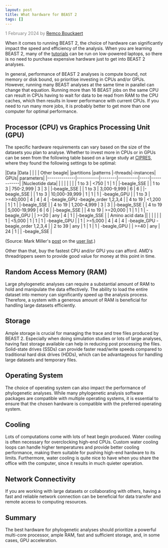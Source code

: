 ```yaml
---
layout: post
title: What hardware for BEAST 2
tags: []
---
```

<p style="color:gray">1 February 2024 by <a href='mailto:r.bouckaert@auckland.ac.nz'>Remco Bouckaert</a></p>


When it comes to running BEAST 2, the choice of hardware can significantly impact the speed and efficiency of the analysis.
When you are learning BEAST 2, many of the [tutorials](https://www.beast2.org/tutorials/) can be run on low-powered laptops, so there is no need to purchase expensive hardware just to get into BEAST 2 analyses.

In general, performance of BEAST 2 analyses is compute bound, not memory or disk bound, so prioritise investing in CPUs and/or GPUs.
However, running many BEAST analyses at the same time in parallel can change that equation.
Running more than 16 BEAST jobs on the same CPU can result in CPUs having to wait for data to be read from RAM to the CPU caches, which then results in lower performance with current CPUs.
If you need to run many more jobs, it is probably better to get more than one computer for optimal performance.

## Processor (CPU) vs Graphics Processing Unit (GPU)

The specific hardware requirements can vary based on the size of the datasets you plan to analyse. 
Whether to invest more in CPUs or in GPUs can be seen from the following table based on a large study at [CIPRES](http://www.phylo.org/), where they found the following settings to be optimal:

|Data          |Data       |        |          |     | Other beagle|
|partitions    |patterns   |-threads|-instances| GPUs|  parameters|
|--------------|-----------|--------|----------|-----|------------| 
|Nucleotide data| | | | | | | 
|       1 to 3  |       <750    |               1       |       1       |       |-beagle_SSE    |
|       1 to 3  |       750-2,999       |               3       |       3       |       |-beagle_SSE    |
|       1 to 3  |       3,000-9,999     |               6       |       6       |       |-beagle_SSE    |
|       1 to 3  |       10,000-39,999   |               1       |       1       |       1       |       -beagle_GPU     |
|       1 to 3  |       >=40,000        |               4       |       4       |       4       |       -beagle_GPU     -beagle_order   1,2,3,4 |
|       4 to 19 |       <1,200  |               1       |       1       |       |-beagle_SSE    |
|       4 to 19 |       1,200-4,999     |               3       |       3       |       |-beagle_SSE    |
|       4 to 19 |       5,000-19,999    |               6       |       6       |       |-beagle_SSE    |
|       4 to 19 |       >=20,000        |               1       |       1       |       1       |       -beagle_GPU     |
|       >=20    |       any     |               4       |       1       |       |-beagle_SSE    |
| Amino acid data       || | | | | 
|       1       |       <5,000  |               1       |       1       |       1       |       -beagle_GPU     |
|       1       |       >=5,000 |               4       |       4       |       4       |       -beagle_GPU     -beagle_order   1,2,3,4 |
|       2 to 39 |       any     |               1       |       1       |       1       |       -beagle_GPU     |
|       >=40    |       any     |               24      |       1       |       | -beagle_SSE   |

(Source: Mark Miller's [post](https://groups.google.com/g/beast-users/c/yx0hBUUGqmY/m/_DJgUJNOCwAJ) on the [user list](https://groups.google.com/g/beast-users/c/yx0hBUUGqmY/m/_DJgUJNOCwAJ).)

Other than that, buy the fastest CPU and/or GPU you can afford.
AMD's threadrippers seem to provide good value for money at this point in time.


## Random Access Memory (RAM)

Large phylogenetic analyses can require a substantial amount of RAM to hold and manipulate the data effectively. 
The ability to load the entire dataset into memory can significantly speed up the analysis process. 
Therefore, a system with a generous amount of RAM is beneficial for handling large datasets efficiently.

## Storage

Ample storage is crucial for managing the trace and tree files produced by BEAST 2.
Especially when doing simulation studies or lots of large analyses, having fast storage available can help in reducing post processing the files.
Solid-state drives (SSDs) can provide faster read/write speeds compared to traditional hard disk drives (HDDs), which can be advantageous for handling large datasets and temporary files.

## Operating System

The choice of operating system can also impact the performance of phylogenetic analyses. 
While many phylogenetic analysis software packages are compatible with multiple operating systems, it is essential to ensure that the chosen hardware is compatible with the preferred operating system.

## Cooling

Lots of computations come with lots of heat begin produced. 
Water cooling is often necessary for overclocking high-end CPUs. 
Custom water cooling loops can handle higher temperatures and provide better cooling performance, making them suitable for pushing high-end hardware to its limits.
Furthermore, water cooling is quite nice to have when you share the office with the computer, since it results in much quieter operation.

## Network Connectivity

If you are working with large datasets or collaborating with others, having a fast and reliable network connection can be beneficial for data transfer and remote access to computing resources.

## Summary

The best hardware for phylogenetic analyses should prioritize a powerful multi-core processor, ample RAM, fast and sufficient storage, and, in some cases, GPU acceleration. 

